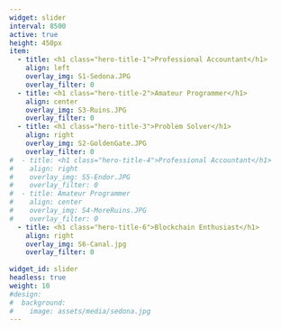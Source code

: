 ```yaml
---
widget: slider
interval: 8500
active: true
height: 450px
item:
  - title: <h1 class="hero-title-1">Professional Accountant</h1>
    align: left
    overlay_img: S1-Sedona.JPG
    overlay_filter: 0
  - title: <h1 class="hero-title-2">Amateur Programmer</h1>
    align: center
    overlay_img: S3-Ruins.JPG
    overlay_filter: 0
  - title: <h1 class="hero-title-3">Problem Solver</h1>
    align: right
    overlay_img: S2-GoldenGate.JPG
    overlay_filter: 0
#  - title: <h1 class="hero-title-4">Professional Accountant</h1>
#    align: right
#    overlay_img: S5-Endor.JPG
#    overlay_filter: 0
#  - title: Amateur Programmer
#    align: center
#    overlay_img: S4-MoreRuins.JPG
#    overlay_filter: 0
  - title: <h1 class="hero-title-6">Blockchain Enthusiast</h1>
    align: right
    overlay_img: S6-Canal.jpg
    overlay_filter: 0
    
widget_id: slider
headless: true
weight: 10
#design:
#  background:
#    image: assets/media/sedona.jpg
---
```

